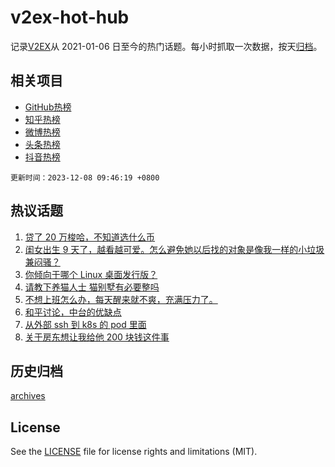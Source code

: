 # v2ex-hot-hub

 记录[V2EX](https://www.v2ex.com/)从 2021-01-06 日至今的热门话题。每小时抓取一次数据，按天[归档](archives)。
 
 ## 相关项目

- [GitHub热榜](https://github.com/it985/github-hot-hub)
- [知乎热榜](https://github.com/it985/zhihu-hot-hub)
- [微博热榜](https://github.com/it985/weibo-hot-hub)
- [头条热榜](https://github.com/it985/toutiao-hot-hub)
- [抖音热榜](https://github.com/it985/douyin-hot-hub)


 `更新时间：2023-12-08 09:46:19 +0800`

## 热议话题

1. [贷了 20 万梭哈，不知道选什么币](https://www.v2ex.com/t/998397)
1. [闺女出生 9 天了，越看越可爱。怎么避免她以后找的对象是像我一样的小垃圾兼闷骚？](https://www.v2ex.com/t/998429)
1. [你倾向于哪个 Linux 桌面发行版？](https://www.v2ex.com/t/998407)
1. [请教下养猫人士 猫别墅有必要整吗](https://www.v2ex.com/t/998287)
1. [不想上班怎么办，每天醒来就不爽，充满压力了。](https://www.v2ex.com/t/998328)
1. [和平讨论，中台的优缺点](https://www.v2ex.com/t/998349)
1. [从外部 ssh 到 k8s 的 pod 里面](https://www.v2ex.com/t/998329)
1. [关于房东想让我给他 200 块钱这件事](https://www.v2ex.com/t/998342)

## 历史归档

[archives](archives)

## License

See the [LICENSE](LICENSE) file for license rights and limitations (MIT).
